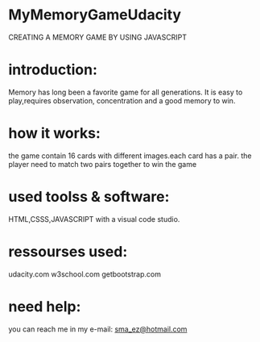 # MyMemoryGameUdacity
CREATING A MEMORY GAME BY USING JAVASCRIPT

# introduction:
Memory has long been a favorite game for all generations. It is easy to play,requires observation, 
concentration and a good memory to win. 

# how it works:
the game contain 16 cards with different images.each card has a pair.
the player need to match two pairs together to win the game

# used toolss & software:
HTML,CSSS,JAVASCRIPT with a visual code studio.

# ressourses used:
udacity.com
w3school.com
getbootstrap.com

# need help:
you can reach me in my e-mail:
sma_ez@hotmail.com
